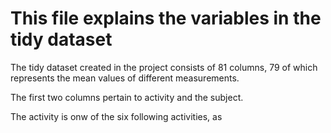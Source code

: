 # This file explains the variables in the tidy dataset

The tidy dataset created in the project consists of 81 columns, 79 of which represents the mean values of different measurements. 

The first two columns pertain to activity and the subject.

The activity is onw of the six following activities, as 
